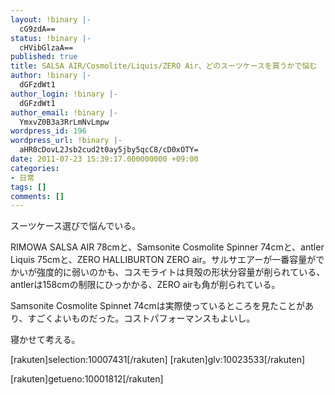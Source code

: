 ```yaml
---
layout: !binary |-
  cG9zdA==
status: !binary |-
  cHVibGlzaA==
published: true
title: SALSA AIR/Cosmolite/Liquis/ZERO Air、どのスーツケースを買うかで悩む
author: !binary |-
  dGFzdWt1
author_login: !binary |-
  dGFzdWt1
author_email: !binary |-
  YmxvZ0B3a3RrLmNvLmpw
wordpress_id: 196
wordpress_url: !binary |-
  aHR0cDovL2Jsb2cud2t0ay5jby5qcC8/cD0xOTY=
date: 2011-07-23 15:39:17.000000000 +09:00
categories:
- 日常
tags: []
comments: []
---
```

スーツケース選びで悩んでいる。

RIMOWA SALSA AIR 78cmと、Samsonite Cosmolite Spinner 74cmと、antler Liquis 75cmと、ZERO HALLIBURTON ZERO&nbsp;air。サルサエアーが一番容量がでかいが強度的に弱いのかも、コスモライトは貝殻の形状分容量が削られている、antlerは158cmの制限にひっかかる、ZERO airも角が削られている。

Samsonite Cosmolite Spinnet 74cmは実際使っているところを見たことがあり、すごくよいものだった。コストパフォーマンスもよいし。

寝かせて考える。

[rakuten]selection:10007431[/rakuten]
[rakuten]glv:10023533[/rakuten]

[rakuten]getueno:10001812[/rakuten]
